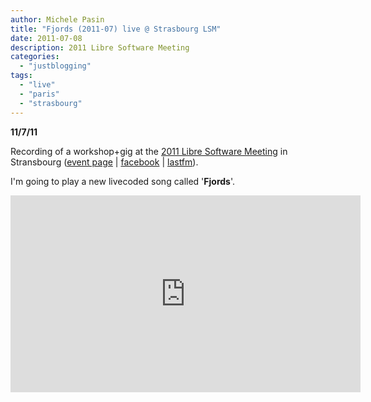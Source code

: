 ```yaml
---
author: Michele Pasin
title: "Fjords (2011-07) live @ Strasbourg LSM"
date: 2011-07-08
description: 2011 Libre Software Meeting
categories: 
  - "justblogging"
tags: 
  - "live"
  - "paris"
  - "strasbourg"
---
```


**11/7/11**

Recording of a workshop+gig at the [2011 Libre Software Meeting](http://2011.rmll.info/?lang=en) in Stransbourg ([event page](http://2011.rmll.info/Programme-du-festival?lang=en) | [facebook](http://www.facebook.com/event.php?eid=247195045307080) | [lastfm](http://www.last.fm/event/1989716+Livecoding+concert)).

I'm going to play a new livecoded song called '**Fjords**'. 

<iframe width="560" height="315" src="https://www.youtube.com/embed/7NlpZNVEVUM?si=AyWTuqESwZfRApZw&autoplay=1&amp;start=340" title="YouTube video player" frameborder="0" allow="accelerometer; autoplay; clipboard-write; encrypted-media; gyroscope; picture-in-picture; web-share" referrerpolicy="strict-origin-when-cross-origin" allowfullscreen></iframe>
